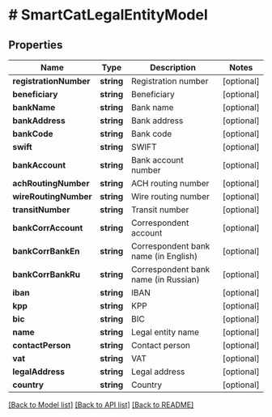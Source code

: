 # # SmartCatLegalEntityModel

## Properties

Name | Type | Description | Notes
------------ | ------------- | ------------- | -------------
**registrationNumber** | **string** | Registration number | [optional]
**beneficiary** | **string** | Beneficiary | [optional]
**bankName** | **string** | Bank name | [optional]
**bankAddress** | **string** | Bank address | [optional]
**bankCode** | **string** | Bank code | [optional]
**swift** | **string** | SWIFT | [optional]
**bankAccount** | **string** | Bank account number | [optional]
**achRoutingNumber** | **string** | ACH routing number | [optional]
**wireRoutingNumber** | **string** | Wire routing number | [optional]
**transitNumber** | **string** | Transit number | [optional]
**bankCorrAccount** | **string** | Correspondent account | [optional]
**bankCorrBankEn** | **string** | Correspondent bank name (in English) | [optional]
**bankCorrBankRu** | **string** | Correspondent bank name (in Russian) | [optional]
**iban** | **string** | IBAN | [optional]
**kpp** | **string** | KPP | [optional]
**bic** | **string** | BIC | [optional]
**name** | **string** | Legal entity name | [optional]
**contactPerson** | **string** | Contact person | [optional]
**vat** | **string** | VAT | [optional]
**legalAddress** | **string** | Legal address | [optional]
**country** | **string** | Country | [optional]

[[Back to Model list]](../../README.md#models) [[Back to API list]](../../README.md#endpoints) [[Back to README]](../../README.md)
